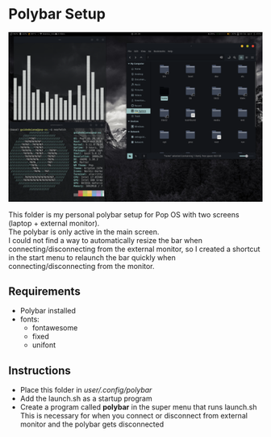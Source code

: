 # Polybar Setup

![screenshot](Screenshot.png)

This folder is my personal polybar setup for Pop OS with two screens (laptop + external monitor).  
The polybar is only active in the main screen.  
I could not find a way to automatically resize the bar when connecting/disconnecting from the external monitor, so I created a shortcut in the start menu to relaunch the bar quickly when connecting/disconnecting from the monitor.

## Requirements
- Polybar installed
- fonts:
    - fontawesome
    - fixed
    - unifont

## Instructions

- Place this folder in *user/.config/polybar*
- Add the launch.sh as a startup program
- Create a program called **polybar** in the super menu that runs launch.sh  
    This is necessary for when you connect or disconnect from external monitor and the polybar gets disconnected


